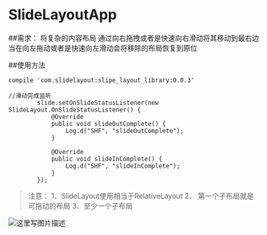 # SlideLayoutApp


##需求：
将复杂的内容布局 通过向右拖拽或者是快速向右滑动将其移动到最右边
当在向左拖动或者是快速向左滑动会将移除的布局恢复到原位

##使用方法

```
compile 'com.slidelayout:slipe_layout_library:0.0.3'
```

```
//滑动完成监听
        slide.setOnSlideStatusListener(new SlideLayout.OnSlideStatusListener() {
            @Override
            public void slideOutComplete() {
                Log.d("SHF", "slideOutComplete");
            }

            @Override
            public void slideInComplete() {
                Log.d("SHF", "slideInComplete");
            }
        });
```

> 注意：
> 1、SlideLayout使用相当于RelativeLayout
> 2、 第一个子布局就是可拖动的布局 
> 3、至少一个子布局


![这里写图片描述](http://img.blog.csdn.net/20160825203509659)
